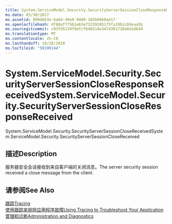 ```yaml
---
title: System.ServiceModel.Security.SecurityServerSessionCloseResponseReceived
ms.date: 03/30/2017
ms.assetid: 899d663e-6a6d-49e9-9480-182b6860ae17
ms.openlocfilehash: df88af77561e63e73239285175fa19b1c69eaa5b
ms.sourcegitcommit: c93fd5139f9efcf6db514e3474301738a6d1d649
ms.translationtype: MT
ms.contentlocale: zh-CN
ms.lasthandoff: 10/28/2018
ms.locfileid: "50199144"
---
```

# <a name="systemservicemodelsecuritysecurityserversessioncloseresponsereceived"></a><span data-ttu-id="4b479-102">System.ServiceModel.Security.SecurityServerSessionCloseResponseReceived</span><span class="sxs-lookup"><span data-stu-id="4b479-102">System.ServiceModel.Security.SecurityServerSessionCloseResponseReceived</span></span>
<span data-ttu-id="4b479-103">System.ServiceModel.Security.SecurityServerSessionCloseReceived</span><span class="sxs-lookup"><span data-stu-id="4b479-103">System.ServiceModel.Security.SecurityServerSessionCloseReceived</span></span>  
  
## <a name="description"></a><span data-ttu-id="4b479-104">描述</span><span class="sxs-lookup"><span data-stu-id="4b479-104">Description</span></span>  
 <span data-ttu-id="4b479-105">服务器安全会话接收到来自客户端的关闭消息。</span><span class="sxs-lookup"><span data-stu-id="4b479-105">The server security session received a close message from the client.</span></span>  
  
## <a name="see-also"></a><span data-ttu-id="4b479-106">请参阅</span><span class="sxs-lookup"><span data-stu-id="4b479-106">See Also</span></span>  
 [<span data-ttu-id="4b479-107">跟踪</span><span class="sxs-lookup"><span data-stu-id="4b479-107">Tracing</span></span>](../../../../../docs/framework/wcf/diagnostics/tracing/index.md)  
 [<span data-ttu-id="4b479-108">使用跟踪来排除应用程序故障</span><span class="sxs-lookup"><span data-stu-id="4b479-108">Using Tracing to Troubleshoot Your Application</span></span>](../../../../../docs/framework/wcf/diagnostics/tracing/using-tracing-to-troubleshoot-your-application.md)  
 [<span data-ttu-id="4b479-109">管理和诊断</span><span class="sxs-lookup"><span data-stu-id="4b479-109">Administration and Diagnostics</span></span>](../../../../../docs/framework/wcf/diagnostics/index.md)
